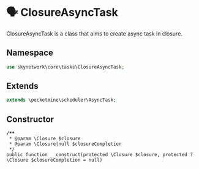 # 🗣 ClosureAsyncTask

ClosureAsyncTask is a class that aims to create async task in closure.

## Namespace

```php
use skynetwork\core\tasks\ClosureAsyncTask;
```

## Extends

```php
extends \pocketmine\scheduler\AsyncTask;
```

## Constructor

<pre class="language-php"><code class="lang-php"><strong>/**
</strong> * @param \Closure $closure
 * @param \Closure|null $closureCompletion
 */
public function __construct(protected \Closure $closure, protected ?\Closure $closureCompletion = null)
</code></pre>

